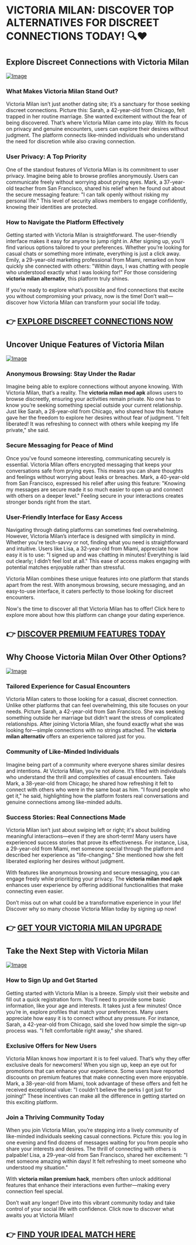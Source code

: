 # VICTORIA MILAN: DISCOVER TOP ALTERNATIVES FOR DISCREET CONNECTIONS TODAY! 🔍❤️

## Explore Discreet Connections with Victoria Milan  
[![Image](None)](https://gchaffi.com/tD6Ze8YG)  

### What Makes Victoria Milan Stand Out?  
Victoria Milan isn’t just another dating site; it’s a sanctuary for those seeking discreet connections. Picture this: Sarah, a 42-year-old from Chicago, felt trapped in her routine marriage. She wanted excitement without the fear of being discovered. That’s where Victoria Milan came into play. With its focus on privacy and genuine encounters, users can explore their desires without judgment. The platform connects like-minded individuals who understand the need for discretion while also craving connection.

### User Privacy: A Top Priority  
One of the standout features of Victoria Milan is its commitment to user privacy. Imagine being able to browse profiles anonymously. Users can communicate freely without worrying about prying eyes. Mark, a 37-year-old teacher from San Francisco, shared his relief when he found out about the secure messaging feature: "I can talk openly without risking my personal life." This level of security allows members to engage confidently, knowing their identities are protected.

### How to Navigate the Platform Effectively  
Getting started with Victoria Milan is straightforward. The user-friendly interface makes it easy for anyone to jump right in. After signing up, you’ll find various options tailored to your preferences. Whether you’re looking for casual chats or something more intimate, everything is just a click away. Emily, a 29-year-old marketing professional from Miami, remarked on how quickly she connected with others: "Within days, I was chatting with people who understood exactly what I was looking for!" For those considering **victoria milan alternativ**, this platform truly shines.

If you’re ready to explore what’s possible and find connections that excite you without compromising your privacy, now is the time! Don’t wait—discover how Victoria Milan can transform your social life today.



## 👉 [EXPLORE DISCREET CONNECTIONS NOW](https://gchaffi.com/tD6Ze8YG)

## Uncover Unique Features of Victoria Milan
[![Image](None)](https://gchaffi.com/tD6Ze8YG)

### Anonymous Browsing: Stay Under the Radar  
Imagine being able to explore connections without anyone knowing. With Victoria Milan, that’s a reality. The **victoria milan mod apk** allows users to browse discreetly, ensuring your activities remain private. No one has to know you’re seeking something special outside your current relationship. Just like Sarah, a 28-year-old from Chicago, who shared how this feature gave her the freedom to explore her desires without fear of judgment. "I felt liberated! It was refreshing to connect with others while keeping my life private," she said.

### Secure Messaging for Peace of Mind  
Once you've found someone interesting, communicating securely is essential. Victoria Milan offers encrypted messaging that keeps your conversations safe from prying eyes. This means you can share thoughts and feelings without worrying about leaks or breaches. Mark, a 40-year-old from San Francisco, expressed his relief after using this feature: "Knowing my messages are secure made it so much easier to open up and connect with others on a deeper level." Feeling secure in your interactions creates stronger bonds right from the start.

### User-Friendly Interface for Easy Access  
Navigating through dating platforms can sometimes feel overwhelming. However, Victoria Milan’s interface is designed with simplicity in mind. Whether you're tech-savvy or not, finding what you need is straightforward and intuitive. Users like Lisa, a 32-year-old from Miami, appreciate how easy it is to use: "I signed up and was chatting in minutes! Everything is laid out clearly; I didn’t feel lost at all." This ease of access makes engaging with potential matches enjoyable rather than stressful.

Victoria Milan combines these unique features into one platform that stands apart from the rest. With anonymous browsing, secure messaging, and an easy-to-use interface, it caters perfectly to those looking for discreet encounters.

Now's the time to discover all that Victoria Milan has to offer! Click here to explore more about how this platform can change your dating experience.



## 👉 [DISCOVER PREMIUM FEATURES TODAY](https://gchaffi.com/tD6Ze8YG)

## Why Choose Victoria Milan Over Other Options?

[![Image](None)](https://gchaffi.com/tD6Ze8YG)

### Tailored Experience for Casual Encounters
Victoria Milan caters to those looking for a casual, discreet connection. Unlike other platforms that can feel overwhelming, this site focuses on your needs. Picture Sarah, a 42-year-old from San Francisco. She was seeking something outside her marriage but didn’t want the stress of complicated relationships. After joining Victoria Milan, she found exactly what she was looking for—simple connections with no strings attached. The **victoria milan alternativ** offers an experience tailored just for you.

### Community of Like-Minded Individuals
Imagine being part of a community where everyone shares similar desires and intentions. At Victoria Milan, you’re not alone. It’s filled with individuals who understand the thrill and complexities of casual encounters. Take Mark, a 38-year-old from Chicago; he shared how refreshing it felt to connect with others who were in the same boat as him. "I found people who get it," he said, highlighting how the platform fosters real conversations and genuine connections among like-minded adults.

### Success Stories: Real Connections Made  
Victoria Milan isn’t just about swiping left or right; it's about building meaningful interactions—even if they are short-term! Many users have experienced success stories that prove its effectiveness. For instance, Lisa, a 29-year-old from Miami, met someone special through the platform and described her experience as "life-changing." She mentioned how she felt liberated exploring her desires without judgment.

With features like anonymous browsing and secure messaging, you can engage freely while prioritizing your privacy. The **victoria milan mod apk** enhances user experience by offering additional functionalities that make connecting even easier.

Don’t miss out on what could be a transformative experience in your life! Discover why so many choose Victoria Milan today by signing up now!



## 👉 [GET YOUR VICTORIA MILAN UPGRADE](https://gchaffi.com/tD6Ze8YG)

## Take the Next Step with Victoria Milan
[![Image](None)](https://gchaffi.com/tD6Ze8YG)

### How to Sign Up and Get Started  
Getting started with Victoria Milan is a breeze. Simply visit their website and fill out a quick registration form. You’ll need to provide some basic information, like your age and interests. It takes just a few minutes! Once you’re in, explore profiles that match your preferences. Many users appreciate how easy it is to connect without any pressure. For instance, Sarah, a 42-year-old from Chicago, said she loved how simple the sign-up process was. "I felt comfortable right away," she shared.

### Exclusive Offers for New Users  
Victoria Milan knows how important it is to feel valued. That’s why they offer exclusive deals for newcomers! When you sign up, keep an eye out for promotions that can enhance your experience. Some users have reported discounts on premium features that make connecting even more enjoyable. Mark, a 38-year-old from Miami, took advantage of these offers and felt he received exceptional value: "I couldn’t believe the perks I got just for joining!" These incentives can make all the difference in getting started on this exciting platform.

### Join a Thriving Community Today  
When you join Victoria Milan, you’re stepping into a lively community of like-minded individuals seeking casual connections. Picture this: you log in one evening and find dozens of messages waiting for you from people who share your interests and desires. The thrill of connecting with others is palpable! Lisa, a 29-year-old from San Francisco, shared her excitement: "I met someone amazing within days! It felt refreshing to meet someone who understood my situation." 

With **victoria milan premium hack**, members often unlock additional features that enhance their interactions even further—making every connection feel special.

Don’t wait any longer! Dive into this vibrant community today and take control of your social life with confidence. Click now to discover what awaits you at Victoria Milan!



## 👉 [FIND YOUR IDEAL MATCH HERE](https://gchaffi.com/tD6Ze8YG)